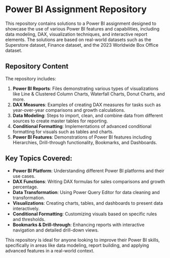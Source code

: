 # Power BI Assignment Repository

This repository contains solutions to a Power BI assignment designed to showcase the use of various Power BI features and capabilities, including data modeling, DAX, visualization techniques, and interactive report elements. The solutions are based on real-world datasets such as the Superstore dataset, Finance dataset, and the 2023 Worldwide Box Office dataset.

## Repository Content

The repository includes:

1. **Power BI Reports**: Files demonstrating various types of visualizations like Line & Clustered Column Charts, Waterfall Charts, Donut Charts, and more.
2. **DAX Measures**: Examples of creating DAX measures for tasks such as year-over-year comparisons and growth calculations.
3. **Data Modeling**: Steps to import, clean, and combine data from different sources to create master tables for reporting.
4. **Conditional Formatting**: Implementations of advanced conditional formatting for visuals such as tables and charts.
5. **Power BI Features**: Demonstrations of Power BI features including Hierarchies, Drill-through functionality, Bookmarks, and Dashboards.

## Key Topics Covered:
- **Power BI Platform**: Understanding different Power BI platforms and their use cases.
- **DAX Functions**: Writing DAX formulas for sales comparisons and growth percentage.
- **Data Transformation**: Using Power Query Editor for data cleaning and transformation.
- **Visualizations**: Creating charts, tables, and dashboards to present data interactively.
- **Conditional Formatting**: Customizing visuals based on specific rules and thresholds.
- **Bookmarks & Drill-through**: Enhancing reports with interactive navigation and detailed drill-down views.

This repository is ideal for anyone looking to improve their Power BI skills, specifically in areas like data modeling, report building, and applying advanced features in a real-world context.
